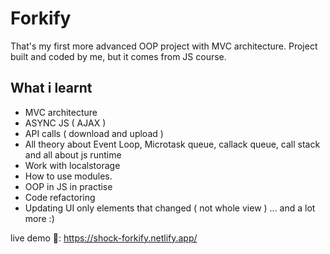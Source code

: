 # Forkify

That's my first more advanced OOP project with MVC architecture.
Project built and coded by me, but it comes from JS course.

## What i learnt
- MVC architecture
- ASYNC JS ( AJAX )
- API calls ( download and upload )
- All theory about Event Loop, Microtask queue, callack queue, call stack and all about js runtime
- Work with localstorage
- How to use modules.
- OOP in JS in practise
- Code refactoring
- Updating UI only elements that changed ( not whole view )
... and a lot more :) 

live demo 🔴: https://shock-forkify.netlify.app/
